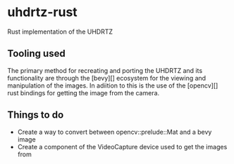 # uhdrtz-rust
Rust implementation of the UHDRTZ

## Tooling used
The primary method for recreating and porting the UHDRTZ and its functionality are through the [bevy][] ecosystem for the viewing and manipulation of the images.
In adiition to this is the use of the [opencv][] rust bindings for getting the image from the camera.

## Things to do
- Create a way to convert between opencv::prelude::Mat and a bevy image
- Create a component of the VideoCapture device used to get the images from
